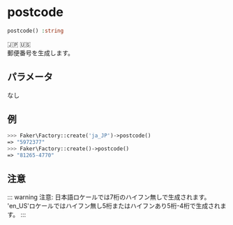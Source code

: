 # postcode
```php
postcode() :string
```
:jp: :us:  
郵便番号を生成します。

## パラメータ
なし

## 例
```php
>>> Faker\Factory::create('ja_JP')->postcode()
=> "5972377"
>>> Faker\Factory::create()->postcode()
=> "81265-4770"
```

## 注意
::: warning 注意:
日本語ロケールでは7桁のハイフン無しで生成されます。  
'en_US'ロケールではハイフン無し5桁またはハイフンあり5桁-4桁で生成されます。
:::